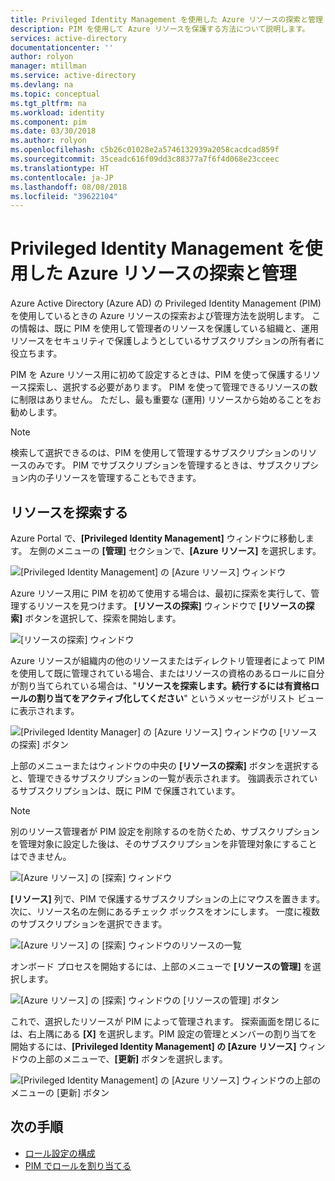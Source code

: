 ```yaml
---
title: Privileged Identity Management を使用した Azure リソースの探索と管理 | Microsoft Docs
description: PIM を使用して Azure リソースを保護する方法について説明します。
services: active-directory
documentationcenter: ''
author: rolyon
manager: mtillman
ms.service: active-directory
ms.devlang: na
ms.topic: conceptual
ms.tgt_pltfrm: na
ms.workload: identity
ms.component: pim
ms.date: 03/30/2018
ms.author: rolyon
ms.openlocfilehash: c5b26c01028e2a5746132939a2058cacdcad859f
ms.sourcegitcommit: 35ceadc616f09dd3c88377a7f6f4d068e23cceec
ms.translationtype: HT
ms.contentlocale: ja-JP
ms.lasthandoff: 08/08/2018
ms.locfileid: "39622104"
---
```

# <a name="discover-and-manage-azure-resources-by-using-privileged-identity-management"></a>Privileged Identity Management を使用した Azure リソースの探索と管理

Azure Active Directory (Azure AD) の Privileged Identity Management (PIM) を使用しているときの Azure リソースの探索および管理方法を説明します。 この情報は、既に PIM を使用して管理者のリソースを保護している組織と、運用リソースをセキュリティで保護しようとしているサブスクリプションの所有者に役立ちます。

PIM を Azure リソース用に初めて設定するときは、PIM を使って保護するリソース探索し、選択する必要があります。 PIM を使って管理できるリソースの数に制限はありません。 ただし、最も重要な (運用) リソースから始めることをお勧めします。

> [!NOTE]
> 検索して選択できるのは、PIM を使用して管理するサブスクリプションのリソースのみです。 PIM でサブスクリプションを管理するときは、サブスクリプション内の子リソースを管理することもできます。

## <a name="discover-resources"></a>リソースを探索する

Azure Portal で、**[Privileged Identity Management]** ウィンドウに移動します。 左側のメニューの **[管理]** セクションで、**[Azure リソース]** を選択します。

![[Privileged Identity Management] の [Azure リソース] ウィンドウ](media/azure-pim-resource-rbac/aadpim_manage_azure_resources.png)

Azure リソース用に PIM を初めて使用する場合は、最初に探索を実行して、管理するリソースを見つけます。 **[リソースの探索]** ウィンドウで **[リソースの探索]** ボタンを選択して、探索を開始します。

![[リソースの探索] ウィンドウ](media/azure-pim-resource-rbac/aadpim_first_run_discovery.png)

Azure リソースが組織内の他のリソースまたはディレクトリ管理者によって PIM を使用して既に管理されている場合、またはリソースの資格のあるロールに自分が割り当てられている場合は、"**リソースを探索します。続行するには有資格ロールの割り当てをアクティブ化してください**" というメッセージがリスト ビューに表示されます。 

![[Privileged Identity Manager] の [Azure リソース] ウィンドウの [リソースの探索] ボタン](media/azure-pim-resource-rbac/aadpim_discover_eligible_not_active.png)

上部のメニューまたはウィンドウの中央の **[リソースの探索]** ボタンを選択すると、管理できるサブスクリプションの一覧が表示されます。 強調表示されているサブスクリプションは、既に PIM で保護されています。

> [!NOTE]
> 別のリソース管理者が PIM 設定を削除するのを防ぐため、サブスクリプションを管理対象に設定した後は、そのサブスクリプションを非管理対象にすることはできません。

![[Azure リソース] の [探索] ウィンドウ](media/azure-pim-resource-rbac/aadpim_discovery_some_selected.png)

**[リソース]** 列で、PIM で保護するサブスクリプションの上にマウスを置きます。 次に、リソース名の左側にあるチェック ボックスをオンにします。 一度に複数のサブスクリプションを選択できます。

![[Azure リソース] の [探索] ウィンドウのリソースの一覧](media/azure-pim-resource-rbac/aadpim_discovery_all_selected.png)

オンボード プロセスを開始するには、上部のメニューで **[リソースの管理]** を選択します。

![[Azure リソース] の [探索] ウィンドウの [リソースの管理] ボタン](media/azure-pim-resource-rbac/aadpim_discovery_click_manage.png)

これで、選択したリソースが PIM によって管理されます。 探索画面を閉じるには、右上隅にある **[X]** を選択します。PIM 設定の管理とメンバーの割り当てを開始するには、**[Privileged Identity Management] の [Azure リソース]** ウィンドウの上部のメニューで、**[更新]** ボタンを選択します。

![[Privileged Identity Management] の [Azure リソース] ウィンドウの上部のメニューの [更新] ボタン](media/azure-pim-resource-rbac/aadpim_discovery_resources_refresh.png)

## <a name="next-steps"></a>次の手順

- [ロール設定の構成](pim-resource-roles-configure-role-settings.md)
- [PIM でロールを割り当てる](pim-resource-roles-assign-roles.md)
